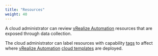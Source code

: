 ```yaml
---
title: "Resources"
weight: 40
---
```


A cloud administrator can review [vRealize Automation](https://www.vmware.com/products/vrealize-automation.html) resources that are exposed through data collection.

The cloud administrator can label resources with capability [tags](/Infrastructure/Configure/Tags/) to affect where [vRealize Automation](https://www.vmware.com/products/vrealize-automation.html) [cloud templates](/Design/Cloud_Templates/) are deployed.
